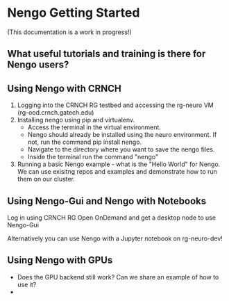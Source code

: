 # Nengo Getting Started

(This documentation is a work in progress!)

## What useful tutorials and training is there for Nengo users?

## Using Nengo with CRNCH

1. Logging into the CRNCH RG testbed and accessing the rg-neuro VM (rg-ood.crnch.gatech.edu)
2. Installing nengo using pip and virtualenv.
    <ul>
        <li> Access the terminal in the virtual environment.
        <li> Nengo should already be installed using the neuro environment. If not, run the command pip install nengo.
        <li> Navigate to the directory where you want to save the nengo files.
        <li> Inside the terminal run the command "nengo"
    </ul>
3. Running a basic Nengo example - what is the "Hello World" for Nengo. We can use exisitng repos and examples and demonstrate how to run them on our cluster.

## Using Nengo-Gui and Nengo with Notebooks

Log in using CRNCH RG Open OnDemand and get a desktop node to use Nengo-Gui

Alternatively you can use Nengo with a Jupyter notebook on rg-neuro-dev!

## Using Nengo with GPUs

- Does the GPU backend still work? Can we share an example of how to use it?
-
